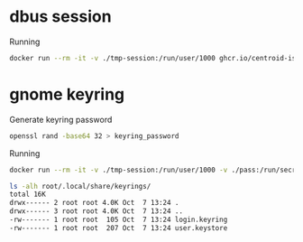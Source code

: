 # dbus session
Running

```bash
docker run --rm -it -v ./tmp-session:/run/user/1000 ghcr.io/centroid-is/dbus-session:latest
```

# gnome keyring
Generate keyring password 
```bash
openssl rand -base64 32 > keyring_password
```

Running

```bash
docker run --rm -it -v ./tmp-session:/run/user/1000 -v ./pass:/run/secrets -e DBUS_SESSION_BUS_ADDRESS="unix:path=/run/user/1000/bus" ghcr.io/centroid-is/gnome-keyring:latest
```

```bash
ls -alh root/.local/share/keyrings/
total 16K
drwx------ 2 root root 4.0K Oct  7 13:24 .
drwx------ 3 root root 4.0K Oct  7 13:24 ..
-rw------- 1 root root  105 Oct  7 13:24 login.keyring
-rw------- 1 root root  207 Oct  7 13:24 user.keystore
```

